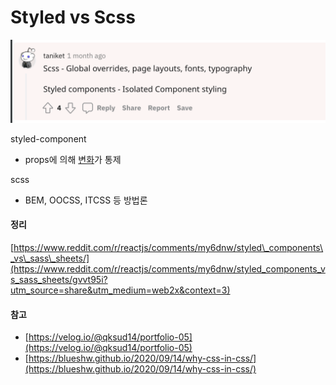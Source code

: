 # Styled vs Scss



![](../.gitbook/assets/screen-shot-2021-06-05-at-12.46.23-pm.png)

styled-component

* props에 의해 [변화](https://velog.io/@qksud14/portfolio-05)가 통제

scss

* BEM, OOCSS, ITCSS 등 방법론





#### **정리**

 [https://www.reddit.com/r/reactjs/comments/my6dnw/styled\_components\_vs\_sass\_sheets/](https://www.reddit.com/r/reactjs/comments/my6dnw/styled_components_vs_sass_sheets/gvvt95i?utm_source=share&utm_medium=web2x&context=3)

#### **참고**

* [https://velog.io/@qksud14/portfolio-05](https://velog.io/@qksud14/portfolio-05)
* [https://blueshw.github.io/2020/09/14/why-css-in-css/](https://blueshw.github.io/2020/09/14/why-css-in-css/)

